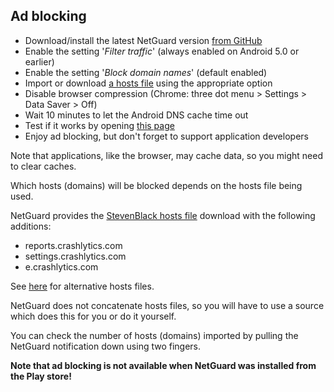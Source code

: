 Ad blocking
-----------

* Download/install the latest NetGuard version [from GitHub](https://github.com/M66B/NetGuard/releases)
* Enable the setting '*Filter traffic*' (always enabled on Android 5.0 or earlier)
* Enable the setting '*Block domain names*' (default enabled)
* Import or download [a hosts file](https://en.wikipedia.org/wiki/Hosts_(file)) using the appropriate option
* Disable browser compression (Chrome: three dot menu > Settings > Data Saver > Off)
* Wait 10 minutes to let the Android DNS cache time out
* Test if it works by opening [this page](http://www.netguard.me/test)
* Enjoy ad blocking, but don't forget to support application developers

Note that applications, like the browser, may cache data, so you might need to clear caches.

Which hosts (domains) will be blocked depends on the hosts file being used.

NetGuard provides the [StevenBlack hosts file](https://github.com/StevenBlack/hosts) download with the following additions:

* reports.crashlytics.com
* settings.crashlytics.com
* e.crashlytics.com

See [here](https://github.com/M66B/NetGuard/issues/277) for alternative hosts files.

NetGuard does not concatenate hosts files, so you will have to use a source which does this for you or do it yourself.

You can check the number of hosts (domains) imported by pulling the NetGuard notification down using two fingers.

**Note that ad blocking is not available when NetGuard was installed from the Play store!**
